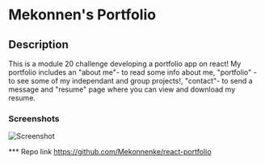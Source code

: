 # Mekonnen's Portfolio


## Description
This is a module 20 challenge developing a portfolio app on react! My portfolio includes an "about me"- to read some info about me, "portfolio" -to see some of my independant and group projects!, "contact"- to send a message and "resume" page where you can view and download my resume.

### Screenshots
![Screenshot](https://user-images.githubusercontent.com/90818220/158212978-2e5489ad-2028-4aff-97f2-76809d6bb51f.JPG)

*** Repo link
https://github.com/Mekonnenke/react-portfolio
